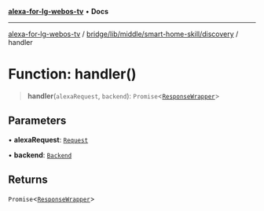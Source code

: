 [**alexa-for-lg-webos-tv**](../../../../../../README.md) • **Docs**

***

[alexa-for-lg-webos-tv](../../../../../../modules.md) / [bridge/lib/middle/smart-home-skill/discovery](../README.md) / handler

# Function: handler()

> **handler**(`alexaRequest`, `backend`): `Promise`\<[`ResponseWrapper`](../../../../../../common/smart-home-skill/response-wrapper/classes/ResponseWrapper.md)\>

## Parameters

• **alexaRequest**: [`Request`](../../../../../../common/smart-home-skill/request/classes/Request.md)

• **backend**: [`Backend`](../../../../backend/classes/Backend.md)

## Returns

`Promise`\<[`ResponseWrapper`](../../../../../../common/smart-home-skill/response-wrapper/classes/ResponseWrapper.md)\>
